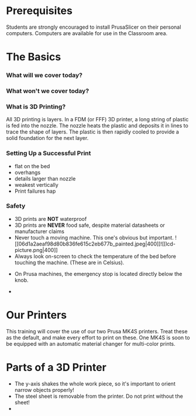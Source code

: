 # Prerequisites

Students are strongly encouraged to install PrusaSlicer on their personal computers. Computers are available for use in the Classroom area.

# The Basics

### What will we cover today?
### What won't we cover today?
### What is 3D Printing?
All 3D printing is layers. In a FDM (or FFF) 3D printer, a long string of plastic is fed into the nozzle. The nozzle heats the plastic and deposits it in lines to trace the shape of layers. The plastic is then rapidly cooled to provide a solid foundation for the next layer. 
### Setting Up a Successful Print
- flat on the bed
- overhangs
- details larger than nozzle
- weakest vertically
- Print failures hap
### Safety
* 3D prints are **NOT** waterproof
* 3D prints are **NEVER** food safe, despite material datasheets or manufacturer claims
* Never touch a moving machine. This one's obvious but important.
![[06d1a2aeaf98d80b836fe615c2eb677b_painted.jpeg|400]]![[lcd-picture.png|400]]
* Always look on-screen to check the temperature of the bed before touching the machine. (These are in Celsius).
- On Prusa machines, the emergency stop is located directly below the knob.

- 

# Our Printers
This training will cover the use of our two Prusa MK4S printers. Treat these as the default, and make every effort to print on these. One MK4S is soon to be equipped with an automatic material changer for multi-color prints.
# Parts of a 3D Printer
- The y-axis shakes the whole work piece, so it's important to orient narrow objects properly!
- The steel sheet is removable from the printer. Do not print without the sheet!
- 
